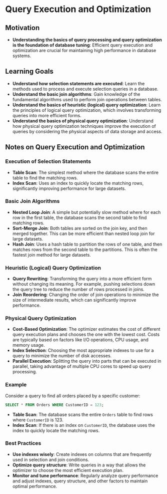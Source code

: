 # Query Execution and Optimization

## Motivation

- **Understanding the basics of query processing and query optimization is the foundation of database tuning**: Efficient query execution and optimization are crucial for maintaining high performance in database systems.

## Learning Goals

- **Understand how selection statements are executed**: Learn the methods used to process and execute selection queries in a database.
- **Understand the basic join algorithms**: Gain knowledge of the fundamental algorithms used to perform join operations between tables.
- **Understand the basics of heuristic (logical) query optimization**: Learn the principles of logical query optimization, which involves transforming queries into more efficient forms.
- **Understand the basics of physical query optimization**: Understand how physical query optimization techniques improve the execution of queries by considering the physical aspects of data storage and access.

## Notes on Query Execution and Optimization

### Execution of Selection Statements

- **Table Scan**: The simplest method where the database scans the entire table to find the matching rows.
- **Index Scan**: Uses an index to quickly locate the matching rows, significantly improving performance for large datasets.

### Basic Join Algorithms

- **Nested Loop Join**: A simple but potentially slow method where for each row in the first table, the database scans the second table to find matching rows.
- **Sort-Merge Join**: Both tables are sorted on the join key, and then merged together. This can be more efficient than nested loop join for large datasets.
- **Hash Join**: Uses a hash table to partition the rows of one table, and then matches rows from the second table to the partitions. This is often the fastest join method for large datasets.

### Heuristic (Logical) Query Optimization

- **Query Rewriting**: Transforming the query into a more efficient form without changing its meaning. For example, pushing selections down the query tree to reduce the number of rows processed in joins.
- **Join Reordering**: Changing the order of join operations to minimize the size of intermediate results, which can significantly improve performance.

### Physical Query Optimization

- **Cost-Based Optimization**: The optimizer estimates the cost of different query execution plans and chooses the one with the lowest cost. Costs are typically based on factors like I/O operations, CPU usage, and memory usage.
- **Index Selection**: Choosing the most appropriate indexes to use for a query to minimize the number of disk accesses.
- **Parallel Execution**: Splitting the query into parts that can be executed in parallel, taking advantage of multiple CPU cores to speed up query processing.

### Example

Consider a query to find all orders placed by a specific customer:

```sql
SELECT * FROM Orders WHERE CustomerID = 123;
```

- **Table Scan**: The database scans the entire `Orders` table to find rows where `CustomerID` is 123.
- **Index Scan**: If there is an index on `CustomerID`, the database uses the index to quickly locate the matching rows.

### Best Practices

- **Use indexes wisely**: Create indexes on columns that are frequently used in selection and join conditions.
- **Optimize query structure**: Write queries in a way that allows the optimizer to choose the most efficient execution plan.
- **Monitor and tune performance**: Regularly analyze query performance and adjust indexes, query structure, and other factors to maintain optimal performance.
